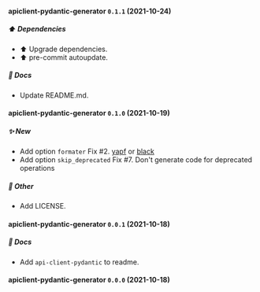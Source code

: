 
#### apiclient-pydantic-generator `0.1.1` (2021-10-24)

##### ⬆️ Dependencies

- ⬆️ Upgrade dependencies.
- ⬆️ pre-commit autoupdate.

##### 📝 Docs

- Update README.md.


#### apiclient-pydantic-generator `0.1.0` (2021-10-19)

##### ✨ New

- Add option `formater` Fix #2.
  [yapf](https://github.com/google/yapf) or [black](https://github.com/psf/black)
- Add option `skip_deprecated` Fix #7.
  Don't generate code for deprecated operations

##### 🌱 Other

- Add LICENSE.


#### apiclient-pydantic-generator `0.0.1` (2021-10-18)

##### 📝 Docs

- Add `api-client-pydantic` to readme.


#### apiclient-pydantic-generator `0.0.0` (2021-10-18)
